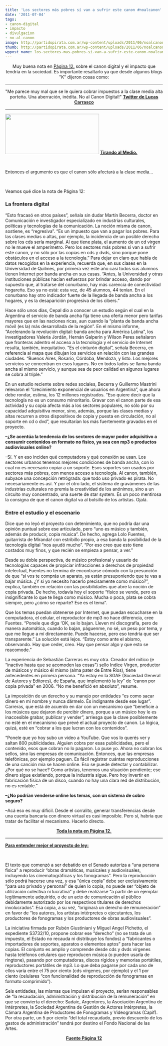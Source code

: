 ```yaml
---
title: 'Los sectores más pobres sí van a sufrir este canon #noalcanon'
date: '2011-07-04'
tags:
- canon-digital
- impacto
- divulgacion
- no-al-canon
image: http://partidopirata.com.ar/wp-content/uploads/2011/06/noalcanon5_red.jpg
thumb: http://partidopirata.com.ar/wp-content/uploads/2011/06/noalcanon5_red.jpg
wppost_name: los-sectores-mas-pobres-si-van-a-sufrir-este-canon-noalcanon
---
```


<p style="text-align: center;">Muy buena nota en <a href="http://www.pagina12.com.ar/diario/sociedad/3-171429-2011-07-04.html" target="_blank">Página 12.</a> sobre el canon digital y el impacto que tendría en la sociedad. Es importante resaltarlo ya que desde algunos blogs "K" dijeron cosas como:</p>


<hr />
<p style="text-align: center;">"Me parece muy mal que se le quiera cobrar impuestos a la clase media alta porteña. Una aberración, inédita. No al Canon Digital!"
<strong><a href="https://twitter.com/#!/search/clase%20media%20porte%C3%B1a%2C%20canon" target="_blank">Twitter de Lucas Carrasco</a></strong></p>


<hr />

<a href="http://partidopirata.com.ar/wp-content/uploads/2011/07/canon-6.jpg"><img class="alignleft size-medium wp-image-1332" title="canon-6" src="http://partidopirata.com.ar/wp-content/uploads/2011/07/canon-6-300x128.jpg" alt="" width="300" height="128" /></a>
<strong><a href="http://tirandoalmedio.blogspot.com/2011/06/el-canon-digital-y-la-revolucion-20.html" target="_blank">Tirando al Medio.</a></strong>

&nbsp;

Entonces el argumento es que el canon sólo afectará a la clase media...

&nbsp;

Veamos qué dice la nota de Página 12:
<h3>La frontera digital</h3>
“Esto fracasó en otros países”, señala sin dudar Martín Becerra,  doctor en Comunicación e investigador especializado en industrias  culturales, políticas y tecnologías de la comunicación. La noción misma  de canon, sostiene, es “regresiva”. “Es un impuesto que van a pagar los  pobres. Para las clases medias o altas, por ejemplo, la incidencia de un  posible derecho sobre los cds sería marginal. Al que tiene plata, el  aumento de un cd virgen no le mueve el amperímetro. Pero los sectores  más pobres sí van a sufrir este canon, y no sólo por las copias en cds y  dvds, sino porque pone obstáculos en el acceso a la tecnología.” Para  dejar en claro que habla de datos recogidos en la experiencia, recuerda  que, en sus clases en la Universidad de Quilmes, por primera vez este  año casi todos sus alumnos tienen Internet por banda ancha en sus casas.  “Antes, la Universidad y otras instituciones públicas hacían esfuerzos  por brindar acceso, dando por supuesto que, al tratarse del conurbano,  hay más carencia de conectividad hogareña. Eso ya no está: esta vez, de  45 alumnos, 44 tenían. En el conurbano hay otro indicador fuerte de la  llegada de banda ancha a los hogares, y es la desaparición progresiva de  los cibers.”

Hace sólo unos días, Cepal dio a conocer un estudio según el cual en  la Argentina el servicio de banda ancha fija tiene una oferta menor  pero tarifas mayores que en las naciones ricas, aun cuando la “planta de  banda ancha móvil (es la) más desarrollada de la región”. En el mismo  informe, “Acelerando la revolución digital: banda ancha para América  Latina”, los investigadores Valeria Jordán, Hernán Galperín y Wilson  Peres señalaron que fronteras adentro el acceso a la tecnología y el  servicio de Internet resulta, también, inequitativo. “Es el cinturón  digital”, señala Becerra, en referencia al mapa que dibujan los  servicios en relación con las grandes ciudades. “Buenos Aires, Rosario,  Córdoba, Mendoza, y listo. Los mejores servicios se concentran en esos  lugares. No en todos lados se llama banda ancha al mismo servicio, y  aunque sea de peor calidad en algunos lugares se cobra al triple.”

En un estudio reciente sobre redes sociales, Becerra y Guillermo  Mastrini relevaron el “crecimiento exponencial de usuarios en  Argentina”, que ahora debe rondar, estima, los 12 millones registrados.  “Eso quiere decir que la tecnología no es un consumo minoritario. Gravar  con el canon parte de esa actividad y su copia afecta más a los  sectores populares, no sólo por su capacidad adquisitiva menor, sino,  además, porque las clases medias y altas recurren a otros dispositivos  de copia y puesta en circulación, no al soporte en cd o dvd”, que  resultarían los más fuertemente gravados en el proyecto.

<strong>–¿Se acentúa la tendencia de los sectores de mayor poder  adquisitivo a consumir contenidos en formato no físico, ya sea con mp3 o  productos audiovisuales online?</strong>

<strong> </strong>

<strong> </strong>

–Sí. Y en eso inciden qué computadora y qué conexión se usan. Los  sectores urbanos tenemos mejores condiciones de banda ancha, con lo cual  no es necesario copiar a un soporte. Esos soportes son usados por  sectores más pobres, con menos acceso a tecnología. Al canon, también,  subyace una concepción retrógrada: que todo uso privado es pirata. No  necesariamente es así. Y por el otro lado, el sistema de gravámenes de  las industrias culturales no premia la creatividad de los anónimos, sino  a un circuito muy concentrado, una suerte de star system. Es un poco  mentirosa la consigna de que el canon digital va al bolsillo de los  artistas. Ojalá.
<h3>Entre el estudio y el escenario</h3>
Dice que no leyó el proyecto con detenimiento, que no podría dar una  opinión puntual sobre ese articulado, pero “uno es músico y también,  además de producir, copia música”. De hecho, agrega Lolo Fuentes,  guitarrista de Miranda! con estribillo propio, a esa banda la  posibilidad de la tecnología digital “nos ayudó mucho”. “Por eso creo  que esto tiene costados muy finos, y que recién se empieza a pensar, a  ver.”

Desde su doble perspectiva, de músico profesional y usuario de  tecnologías capaces de propiciar infracciones a derechos de propiedad  intelectual, Fuentes no termina de encontrarse cómodo con la presunción  de que “si vos te comprás un aparato, ya están presuponiendo que te vas a  bajar música. ¿Y si yo necesito hacerlo precisamente como músico?”,  explica, también en relación con las posibilidades que abre la noción de  copia privada. De hecho, todavía hoy el soporte “físico se vende, pero  es insignificante lo que te llega como músico. Mucha o poca, plata se  cobra siempre, pero ¿cómo se reparte? Ese es el tema”.

Que los temas puedan obtenerse por Internet, que puedan escucharse  en la computadora, el celular, el reproductor de mp3 no hace diferencia,  cree Fuentes. “Ponele que diga ‘OK, se lo bajan. Lleven mi discografía,  pero de manera automática, cuando lo bajan, páguenme, no sé, un peso  por tema, y que me llegue a mí directamente. Puede hacerse, pero eso  tendría que ser transparente.” La solución está lejos. “Estoy como ante  el abismo, observando. Hay que ceder, creo. Hay que pensar algo y que  esto se reacomode.”

La experiencia de Sebastián Carreras es muy otra. Creador del mítico  (e “inactivo hasta que se acomoden las cosas”) sello Indice Virgen,  productor de músicos y músico él mismo (alma pater de Entre Ríos), tiene  antecedentes en primera persona. “Ya estoy en la SGAE (Sociedad General  de Autores y Editores), de España, que implementó la ley” de “canon por  copia privada” en 2006. “No me benefició en absoluto”, resume.

La imposición de un derecho y su manejo por entidades “es como sacar  dinero en mi nombre y nunca dármelo. Es indignante desde ese lugar”.  Carreras, que está de acuerdo en dar con un mecanismo que “beneficie a  los músicos que dejaron de percibir dinero, porque a un músico hoy le es  inaccesible grabar, publicar y vender”, arriesga que la clave  posiblemente no esté en el mecanismo que prevé el actual proyecto de  canon. La lógica, quizá, esté en “cobrar a los que lucran con los  contenidos”.

“Ponele que yo hoy subo un video a YouTube. Que vos lo querés ver y  saltan 800 publicidades. Alguien cobra por esas publicidades, pero el  contenido, esos que cobran no lo pagaron. Lo puse yo. Ahora no cobran  los sellos, sino las empresas de comunicación. Entonces, que las  empresas telefónicas, por ejemplo paguen. Es fácil registrar cuántas  reproducciones de una canción mía se hacen online. Eso se puede detectar  y contabilizar. ¿Por qué no se hace? Como artistas, tenemos una  situación pendiente; ese dinero sigue existiendo, porque la industria  sigue. Pero hoy invertir en fabricación física de un disco, cuando no  hay una clara red de distribución, no es rentable.”

<strong>–¿No podrían venderse online los temas, con un sistema de cobro seguro?</strong>

<strong> </strong>

<strong> </strong>

–Acá eso es muy difícil. Desde el corralito, generar transferencias  desde una cuenta bancaria con dinero virtual es casi imposible. Pero sí,  habría que tratar de facilitar el mecanismo. Hacerlo directo.
<p style="text-align: center;"><strong><a href="http://www.pagina12.com.ar/diario/sociedad/3-171429-2011-07-04.html" target="_blank">Toda la nota en Página 12.</a></strong></p>


<hr />

<strong><a href="http://www.pagina12.com.ar/diario/sociedad/subnotas/171429-54513-2011-07-04.html" target="_blank">Para entender mejor el proyecto de ley:</a></strong>

&nbsp;
<div id="cuerpo">

El texto que comenzó a ser debatido  en el Senado autoriza a “una persona física” a reproducir “obras  dramáticas, musicales y audiovisuales, incluyendo las cinematográficas y  los fonogramas”. Pero la reproducción sólo podrá hacerse una vez, y esa  “única copia” debe ser exclusivamente “para uso privado y personal” de  quien lo copia, no puede ser “objeto de utilización colectiva ni  lucrativa” y debe realizarse “a partir de un ejemplar legítimamente  adquirido, o de un acto de comunicación al público debidamente  autorizado por los respectivos titulares de derechos involucrados”. Esa  copia, a su vez, “originará un derecho de remuneración” en favor de “los  autores, los artistas intérpretes o ejecutantes, los productores de  fonogramas y los productores de obras audiovisuales”.

La iniciativa firmada por Rubén Giustiniani y Miguel Angel Pichetto,  el expediente S3732/10, propone cobrar ese “derecho” (no se trata de un  impuesto, el Estado no recauda ni distribuye los fondos) a “fabricantes  o importadores de soportes, aparatos o elementos aptos” para hacer las  copias. El conjunto es amplio y comprende desde cds y dvds vírgenes  hasta teléfonos celulares que reproducen música (o pueden usarla de  ringtone), pasando por computadoras, discos rígidos y memorias  portátiles, reproductores portátiles de mp3. Lo que deba pagarse por  cada uno de ellos varía entre el 75 por ciento (cds vírgenes, por  ejemplo) y el 1 por ciento (celulares “con funcionalidad de reproducción  de fonogramas en formato comprimido”).

Seis entidades, las mismas que impulsan el proyecto, serían  responsables de “la recaudación, administración y distribución de la  remuneración” en que se convierta el derecho: Sadaic, Argentores, la  Asociación Argentina de Intérpretes, la Sociedad Argentina de Gestión de  Actores Intérpretes, la Cámara Argentina de Productores de Fonogramas y  Videogramas (Capif). Por otra parte, un 5 por ciento “del total  recaudado, previo descuento de los gastos de administración” tendrá por  destino el Fondo Nacional de las Artes.
<p style="text-align: center;"><strong> </strong><strong><a href="http://www.pagina12.com.ar/diario/sociedad/subnotas/171429-54513-2011-07-04.html" target="_blank"> Fuente Página 12
</a></strong></p>

</div>
